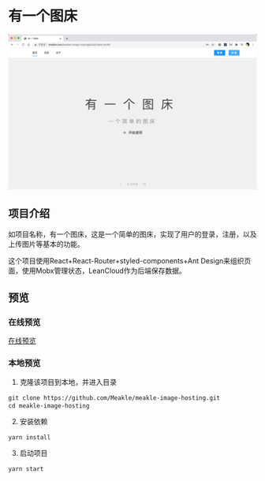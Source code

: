 # 有一个图床

![homepage](./README/homePage.png)

## 项目介绍

如项目名称，有一个图床，这是一个简单的图床，实现了用户的登录，注册，以及上传图片等基本的功能。

这个项目使用React+React-Router+styled-components+Ant Design来组织页面，使用Mobx管理状态，LeanCloud作为后端保存数据。


## 预览
### 在线预览
[在线预览](http://meakle.com/meakle-image-hosting/build/#/)
### 本地预览
1. 克隆该项目到本地，并进入目录
```
git clone https://github.com/Meakle/meakle-image-hosting.git
cd meakle-image-hosting
```

2. 安装依赖

```
yarn install
```
3. 启动项目
```
yarn start
```


